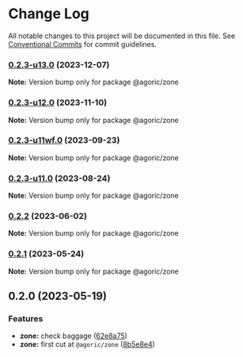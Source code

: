 # Change Log

All notable changes to this project will be documented in this file.
See [Conventional Commits](https://conventionalcommits.org) for commit guidelines.

### [0.2.3-u13.0](https://github.com/Agoric/agoric-sdk/compare/@agoric/zone@0.2.3-u12.0...@agoric/zone@0.2.3-u13.0) (2023-12-07)

**Note:** Version bump only for package @agoric/zone





### [0.2.3-u12.0](https://github.com/Agoric/agoric-sdk/compare/@agoric/zone@0.2.3-u11wf.0...@agoric/zone@0.2.3-u12.0) (2023-11-10)

**Note:** Version bump only for package @agoric/zone





### [0.2.3-u11wf.0](https://github.com/Agoric/agoric-sdk/compare/@agoric/zone@0.2.3-u11.0...@agoric/zone@0.2.3-u11wf.0) (2023-09-23)

**Note:** Version bump only for package @agoric/zone





### [0.2.3-u11.0](https://github.com/Agoric/agoric-sdk/compare/@agoric/zone@0.2.2...@agoric/zone@0.2.3-u11.0) (2023-08-24)

**Note:** Version bump only for package @agoric/zone





### [0.2.2](https://github.com/Agoric/agoric-sdk/compare/@agoric/zone@0.2.1...@agoric/zone@0.2.2) (2023-06-02)

**Note:** Version bump only for package @agoric/zone





### [0.2.1](https://github.com/Agoric/agoric-sdk/compare/@agoric/zone@0.2.0...@agoric/zone@0.2.1) (2023-05-24)

**Note:** Version bump only for package @agoric/zone





## 0.2.0 (2023-05-19)


### Features

* **zone:** check baggage ([62e8a75](https://github.com/Agoric/agoric-sdk/commit/62e8a750ea87227e79c15f798d359d112c495f7f))
* **zone:** first cut at `@agoric/zone` ([8b5e8e4](https://github.com/Agoric/agoric-sdk/commit/8b5e8e411423917bcb805aeacdba222eff35edd5))
